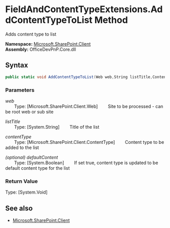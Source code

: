 # FieldAndContentTypeExtensions.AddContentTypeToList Method  
Adds content type to list  

**Namespace:** [Microsoft.SharePoint.Client](Microsoft.SharePoint.Client.md)  
**Assembly:** OfficeDevPnP.Core.dll  
## Syntax
```C#
public static void AddContentTypeToList(Web web,String listTitle,ContentType contentType,Boolean defaultContent)
```
### Parameters
*web*  
&emsp;&emsp;Type: [Microsoft.SharePoint.Client.Web] 
&emsp;&emsp;Site to be processed - can be root web or sub site  
  
*listTitle*  
&emsp;&emsp;Type: [System.String] 
&emsp;&emsp;Title of the list  
  
*contentType*  
&emsp;&emsp;Type: [Microsoft.SharePoint.Client.ContentType] 
&emsp;&emsp;Content type to be added to the list  
  
*(optional) defaultContent*  
&emsp;&emsp;Type: [System.Boolean] 
&emsp;&emsp;If set true, content type is updated to be default content type for the list  
  
### Return Value
Type: [System.Void]  

## See also
- [Microsoft.SharePoint.Client](Microsoft.SharePoint.Client.md)
